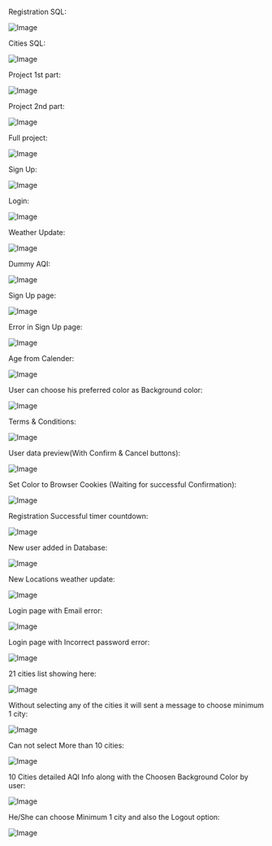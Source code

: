 Registration SQL:

![Image](https://github.com/user-attachments/assets/2bc6ff5b-027b-4501-94e9-a257f315d5f9)

Cities SQL:

![Image](https://github.com/user-attachments/assets/a634186f-c697-4c7f-a0bc-f716e8160343)

Project 1st part:

![Image](https://github.com/user-attachments/assets/b4b90115-a7bb-4e13-bf8d-35c9cd1e594d)

Project 2nd part:

![Image](https://github.com/user-attachments/assets/fbef656b-5610-418a-8533-02af5d0aed92)

Full project:

![Image](https://github.com/user-attachments/assets/6393d1b5-128c-4141-9c03-33066c7020bc)

Sign Up:

![Image](https://github.com/user-attachments/assets/ea76a0d7-878c-4329-a10c-49c5a621c07a)

Login:

![Image](https://github.com/user-attachments/assets/8a04c29d-06b5-492d-a2e6-4114be3b14b1)

Weather Update:

![Image](https://github.com/user-attachments/assets/ca9f2d97-87b7-4631-b212-31dcc6ad8d57)

Dummy AQI:

![Image](https://github.com/user-attachments/assets/5a690a5b-934d-4f53-8860-62cde20e9a6e)

Sign Up page:

![Image](https://github.com/user-attachments/assets/f7113bf7-2850-4ab4-a8d0-d184228eab54)

Error in Sign Up page:

![Image](https://github.com/user-attachments/assets/072f5087-ec58-4209-8d33-fd735ff89451)

Age from Calender:

![Image](https://github.com/user-attachments/assets/88e5ae7d-042e-47a2-8776-12ae076e2895)

User can choose his preferred color as Background color:

![Image](https://github.com/user-attachments/assets/c279a308-888e-428f-8ed6-2b805b4790d3)

Terms & Conditions:

![Image](https://github.com/user-attachments/assets/362b855d-7f55-45c8-b589-02066b75ff88)

User data preview(With Confirm & Cancel buttons):

![Image](https://github.com/user-attachments/assets/45017b2c-17d8-44ca-807e-17ec91fb2f84)

Set Color to Browser Cookies (Waiting for successful Confirmation):

![Image](https://github.com/user-attachments/assets/4bb1a162-574f-45a3-a0e6-09d65e13c995)

Registration Successful timer countdown:

![Image](https://github.com/user-attachments/assets/1be91edc-4ff2-41ad-8d13-8e666ab71633)

New user added in Database:

![Image](https://github.com/user-attachments/assets/5edf8659-6a3f-47de-82e5-8ed376bcbb96)

New Locations weather update:

![Image](https://github.com/user-attachments/assets/5cd8cd5d-5c65-4111-8b93-e16427b6ac28)

Login page with Email error:

![Image](https://github.com/user-attachments/assets/c9d138d7-0b83-49d4-86aa-2ee4ce627ae8)

Login page with Incorrect password error:

![Image](https://github.com/user-attachments/assets/33ab4550-5740-4e08-a47b-8a3e18a3aadc)

21 cities list showing here:

![Image](https://github.com/user-attachments/assets/37ec6bb6-9437-4ca6-9948-7cf34fbde4cd)

Without selecting any of the cities it will sent a message to choose minimum 1 city:

![Image](https://github.com/user-attachments/assets/7b301ae9-5c68-4462-ac7f-68f53f45d09d)

Can not select More than 10 cities:

![Image](https://github.com/user-attachments/assets/a556ef07-2ea1-4249-aaed-f87ecafe0acf)

10 Cities detailed AQI Info along with the Choosen Background Color by user: 

![Image](https://github.com/user-attachments/assets/858f4f62-5f65-46f4-9490-753c4b5c0551)

He/She can choose Minimum 1 city and also the Logout option:

![Image](https://github.com/user-attachments/assets/f798b4db-0eb7-433c-b938-991d76d8a6fa)
























